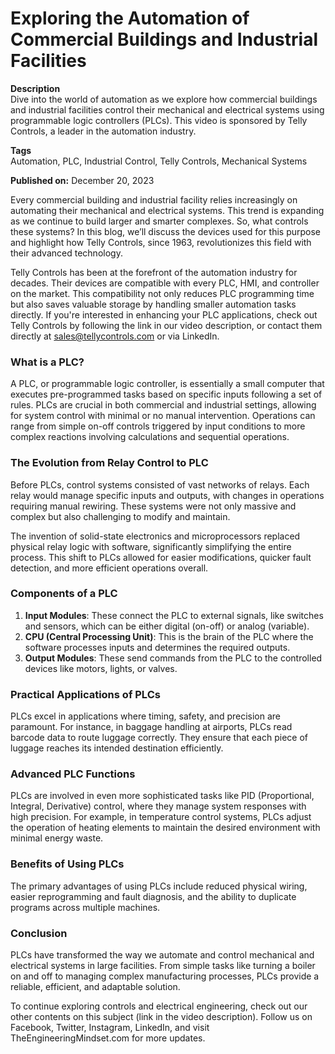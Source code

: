 # Exploring the Automation of Commercial Buildings and Industrial Facilities

**Description**  
Dive into the world of automation as we explore how commercial buildings and industrial facilities control their mechanical and electrical systems using programmable logic controllers (PLCs). This video is sponsored by Telly Controls, a leader in the automation industry.

**Tags**  
Automation, PLC, Industrial Control, Telly Controls, Mechanical Systems

**Published on:** December 20, 2023

Every commercial building and industrial facility relies increasingly on automating their mechanical and electrical systems. This trend is expanding as we continue to build larger and smarter complexes. So, what controls these systems? In this blog, we’ll discuss the devices used for this purpose and highlight how Telly Controls, since 1963, revolutionizes this field with their advanced technology.

Telly Controls has been at the forefront of the automation industry for decades. Their devices are compatible with every PLC, HMI, and controller on the market. This compatibility not only reduces PLC programming time but also saves valuable storage by handling smaller automation tasks directly. If you're interested in enhancing your PLC applications, check out Telly Controls by following the link in our video description, or contact them directly at sales@tellycontrols.com or via LinkedIn.

### What is a PLC?

A PLC, or programmable logic controller, is essentially a small computer that executes pre-programmed tasks based on specific inputs following a set of rules. PLCs are crucial in both commercial and industrial settings, allowing for system control with minimal or no manual intervention. Operations can range from simple on-off controls triggered by input conditions to more complex reactions involving calculations and sequential operations.

### The Evolution from Relay Control to PLC

Before PLCs, control systems consisted of vast networks of relays. Each relay would manage specific inputs and outputs, with changes in operations requiring manual rewiring. These systems were not only massive and complex but also challenging to modify and maintain.

The invention of solid-state electronics and microprocessors replaced physical relay logic with software, significantly simplifying the entire process. This shift to PLCs allowed for easier modifications, quicker fault detection, and more efficient operations overall.

### Components of a PLC

1. **Input Modules**: These connect the PLC to external signals, like switches and sensors, which can be either digital (on-off) or analog (variable).
2. **CPU (Central Processing Unit)**: This is the brain of the PLC where the software processes inputs and determines the required outputs.
3. **Output Modules**: These send commands from the PLC to the controlled devices like motors, lights, or valves.

### Practical Applications of PLCs

PLCs excel in applications where timing, safety, and precision are paramount. For instance, in baggage handling at airports, PLCs read barcode data to route luggage correctly. They ensure that each piece of luggage reaches its intended destination efficiently.

### Advanced PLC Functions

PLCs are involved in even more sophisticated tasks like PID (Proportional, Integral, Derivative) control, where they manage system responses with high precision. For example, in temperature control systems, PLCs adjust the operation of heating elements to maintain the desired environment with minimal energy waste.

### Benefits of Using PLCs

The primary advantages of using PLCs include reduced physical wiring, easier reprogramming and fault diagnosis, and the ability to duplicate programs across multiple machines.

### Conclusion

PLCs have transformed the way we automate and control mechanical and electrical systems in large facilities. From simple tasks like turning a boiler on and off to managing complex manufacturing processes, PLCs provide a reliable, efficient, and adaptable solution.

To continue exploring controls and electrical engineering, check out our other contents on this subject (link in the video description). Follow us on Facebook, Twitter, Instagram, LinkedIn, and visit TheEngineeringMindset.com for more updates.